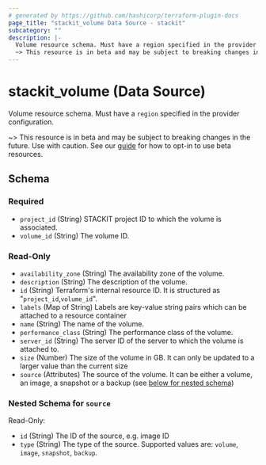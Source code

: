 ```yaml
---
# generated by https://github.com/hashicorp/terraform-plugin-docs
page_title: "stackit_volume Data Source - stackit"
subcategory: ""
description: |-
  Volume resource schema. Must have a region specified in the provider configuration.
  ~> This resource is in beta and may be subject to breaking changes in the future. Use with caution. See our guide https://registry.terraform.io/providers/stackitcloud/stackit/latest/docs/guides/opting_into_beta_resources for how to opt-in to use beta resources.
---
```


# stackit_volume (Data Source)

Volume resource schema. Must have a `region` specified in the provider configuration.

~> This resource is in beta and may be subject to breaking changes in the future. Use with caution. See our [guide](https://registry.terraform.io/providers/stackitcloud/stackit/latest/docs/guides/opting_into_beta_resources) for how to opt-in to use beta resources.



<!-- schema generated by tfplugindocs -->
## Schema

### Required

- `project_id` (String) STACKIT project ID to which the volume is associated.
- `volume_id` (String) The volume ID.

### Read-Only

- `availability_zone` (String) The availability zone of the volume.
- `description` (String) The description of the volume.
- `id` (String) Terraform's internal resource ID. It is structured as "`project_id`,`volume_id`".
- `labels` (Map of String) Labels are key-value string pairs which can be attached to a resource container
- `name` (String) The name of the volume.
- `performance_class` (String) The performance class of the volume.
- `server_id` (String) The server ID of the server to which the volume is attached to.
- `size` (Number) The size of the volume in GB. It can only be updated to a larger value than the current size
- `source` (Attributes) The source of the volume. It can be either a volume, an image, a snapshot or a backup (see [below for nested schema](#nestedatt--source))

<a id="nestedatt--source"></a>
### Nested Schema for `source`

Read-Only:

- `id` (String) The ID of the source, e.g. image ID
- `type` (String) The type of the source. Supported values are: `volume`, `image`, `snapshot`, `backup`.
